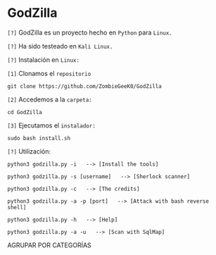 # GodZilla

`[?]` GodZilla es un proyecto hecho en `Python` para `Linux.`

`[?]` Ha sido testeado en `Kali Linux.`

`[?]` Instalación en `Linux:`

`[1]` Clonamos el `repositorio`
 
    git clone https://github.com/ZombieGeeK0/GodZilla
`[2]` Accedemos a la `carpeta:`

    cd GodZilla
`[3]` Ejecutamos el `instalador:`

    sudo bash install.sh
`[?]` Utilización:

    python3 godzilla.py -i   --> [Install the tools] 
    
    python3 godzilla.py -s [username]   --> [Sherlock scanner]
    
    python3 godzilla.py -c   --> [The credits] 

    python3 godzilla.py -a -p [port]   --> [Attack with bash reverse shell]

    python3 godzilla.py -h   --> [Help]

    python3 godzilla.py -a -u   --> [Scan with SqlMap]

AGRUPAR POR CATEGORÍAS
